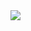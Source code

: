 <html>
<img src= "https://www.shutterstock.com/shutterstock/photos/2042409563/display_1500/stock-vector-under-construction-warning-sign-stock-vector-illustration-2042409563.jpg">
</html>